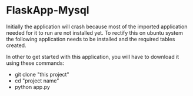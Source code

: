 # FlaskApp-Mysql
Initially the application will crash because most of the imported application needed for it to run are not installed yet. To rectify this on ubuntu system the following application needs to be installed and the required tables created. 



In other to get started with this application, you will have to download it using these commands:
- git clone "this project"
- cd "project name"
- python app.py

